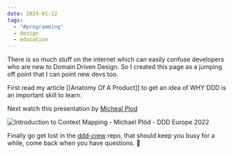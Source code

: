 ```yaml
---
date: 2024-01-12
tags:
  - "#programming"
  - design
  - education
---
```

There is so much stuff on the internet which can easily confuse developers who are new to Domain Driven Design. So I created this page as a jumping off point that I can point new devs too.

First read my article [[Anatomy Of A Product]] to get an idea of WHY DDD is an important skill to learn.

Next watch this presentation by [Micheal Plod](https://twitter.com/bitboss)

![Introduction to Context Mapping - Michael Plöd - DDD Europe 2022](https://www.youtube.com/watch?v=k5i4sP9q2Lk)

Finally go get lost in the [ddd-crew](https://github.com/ddd-crew/ddd-starter-modelling-process) repo, that should keep you busy for a while, come back when you have questions. 🤪